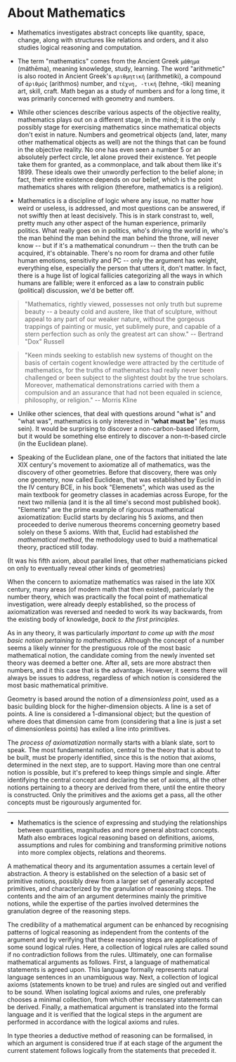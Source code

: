 # About Mathematics

* Mathematics investigates abstract concepts like quantity, space, change, along with structures like relations and orders, and it also studies logical reasoning and computation.

* The term "mathematics" comes from the Ancient Greek `μάθημα` (máthēma), meaning knowledge, study, learning. The word "arithmetic" is also rooted in Ancient Greek's `αριθμητική` (arithmetiki), a compound of `ἀριθμός` (arithmos) number, and `τέχνη, -τική` (tehne, -tiki) meaning art, skill, craft. Math began as a study of numbers and for a long time, it was primarily concerned with geometry and numbers.

* While other sciences describe various aspects of the objective reality, mathematics plays out on a different stage, in the mind; it is the only possibly stage for exercising mathematics since mathematical objects don't exist in nature. Numbers and geometrical objects (and, later, many other mathematical objects as well) are not the things that can be found in the objective reality. No one has even seen a number 5 or an absolutely perfect circle, let alone proved their existence. Yet people take them for granted, as a commonplace, and talk about them like it's 1899. These ideals owe their unwordly perfection to the belief alone; in fact, their entire existence depends on our belief, which is the point mathematics shares with religion (therefore, mathematics is a religion).

* Mathematics is a discipline of logic where any issue, no matter how weird or useless, is addressed, and most questions can be answered, if not swiftly then at least decisively. This is in stark constrast to, well, pretty much any other aspect of the human experience, primarily politics. What really goes on in politics, who's driving the world in, who's the man behind the man behind the man behind the throne, will never know -- but if it's a mathematical conundrum -- then the truth can be acquired, it's obtainable. There's no room for drama and other futile human emotions, sensitivity and PC -- only the argument has weight, everything else, especially the person that utters it, don't matter. In fact, there is a huge list of logical fallicies categorizing all the ways in which humans are fallible; were it enforced as a law to constrain public (political) discussion, we'd be better off.

> "Mathematics, rightly viewed, possesses not only truth but supreme beauty -- a beauty cold and austere, like that of sculpture, without appeal to any part of our weaker nature, without the gorgeous trappings of painting or music, yet sublimely pure, and capable of a stern perfection such as only the greatest art can show." -- Bertrand "Dox" Russell

> "Keen minds seeking to establish new systems of thought on the basis of certain cogent knowledge were attracted by the certitude of mathematics, for the truths of mathematics had really never been challenged or been subject to the slightest doubt by the true scholars. Moreover, mathematical demonstrations carried with them a compulsion and an assurance that had not been equaled in science, philosophy, or religion." -- Morris Kline


* Unlike other sciences, that deal with questions around "what is" and "what was", mathematics is only interested in "__what must be__" (es muss sein). It would be surprising to discover a non-carbon-based lifeform, but it would be something else entirely to discover a non-π-based circle (in the Euclidean plane).

* Speaking of the Euclidean plane, one of the factors that initiated the late XIX century's movement to axiomatize all of mathematics, was the discovery of other geometries. Before that discovery, there was only one geometry, now called Euclidean, that was established by Euclid in the IV century BCE, in his book "Elemenets", which was used as the main textbook for geometry classes in academias across Europe, for the next two millenia (and it is the all time's second most published book). "Elements" are the prime example of rigourous mathematical axiomatization: Euclid starts by declaring his 5 axioms, and then proceeded to derive numerous theorems concerning geometry based solely on these 5 axioms. With that, Euclid had established *the mathematical method*, the methodology used to buid a mathematical theory, practiced still today.


(It was his fifth axiom, about parallel lines, that other mathematicians picked on only to eventually reveal other kinds of geometries)


When the concern to axiomatize mathematics was raised in the late XIX century, many areas (of modern math that then existed), paricularly the number theory, which was practically the focal point of mathematical investigation, were already deeply established, so the process of axiomatization was reversed and needed to work its way backwards, from the existing body of knowledge, *back to the first principles*.

As in any theory, it was particularly *important to come up with the most basic notion pertaining to mathematics*. Although the concept of a number seems a likely winner for the prestiguous role of the most basic mathematical notion, the candidate coming from the newly invented set theory was deemed a better one. After all, sets are more abstract then numbers, and it this case that is the advantage. However, it seems there will always be issues to address, regardless of which notion is considered the most basic mathematical primitive.

Geometry is based around the notion of a *dimensionless point*, used as a basic building block for the higher-dimension objects. A line is a set of points. A line is considered a 1-dimansional object; but the question of where does that dimension came from (considering that a line is just a set of dimensionless points) has exiled a line into primitives.

The *process of axiomatization* normally starts with a blank slate, sort to speak. The most fundamental notion, central to the theory that is about to be built, must be properly identified, since this is the notion that axioms, determined in the next step, are to support. Having more than one central notion is possible, but it's prefered to keep things simple and single. After identifying the central concept and declaring the set of axioms, all the other notions pertaining to a theory are derived from there, until the entire theory is constructed. Only the primitives and the axioms get a pass, all the other concepts must be rigourously argumented for.

---

* Mathematics is the science of expressing and studying the relationships between quantities, magnitudes and more general abstract concepts. Math also embraces logical reasoning based on definitions, axioms, assumptions and rules for combining and transforming primitive notions into more complex objects, relations and theorems.

A mathematical theory and its argumentation assumes a certain level of abstraction. A theory is established on the selection of a basic set of primitive notions, possibly drew from a larger set of generally accepted primitives, and characterized by the granulation of reasoning steps. The contents and the aim of an argument determines mainly the primitive notions, while the expertise of the parties involved determines the granulation degree of the reasoning steps.

The credibility of a mathematical argument can be enhanced by recognising patterns of logical reasoning as independent from the contents of the argument and by verifying that these reasoning steps are applications of some sound logical rules. Here, a collection of logical rules are called sound if no contradiction follows from the rules. Ultimately, one can formalise mathematical arguments as follows. First, a language of mathematical statements is agreed upon. This language formally represents natural language sentences in an unambiguous way. Next, a collection of logical axioms (statements known to be true) and rules are singled out and verified to be sound. When isolating logical axioms and rules, one preferably chooses a minimal collection, from which other necessary statements can be derived. Finally, a mathematical argument is translated into the formal language and it is verified that the logical steps in the argument are performed in accordance with the logical axioms and rules.

In type theories a deductive method of reasoning can be formalised, in which an argument is considered true if at each stage of the argument the current statement follows logically from the statements that preceded it.
